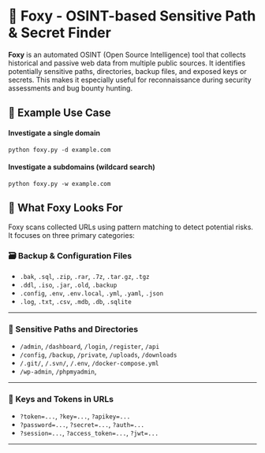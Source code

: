 # 🦊 Foxy - OSINT-based Sensitive Path & Secret Finder
**Foxy** is an automated OSINT (Open Source Intelligence) tool that collects historical and passive web data from multiple public sources. It identifies potentially sensitive paths, directories, backup files, and exposed keys or secrets. This makes it especially useful for reconnaissance during security assessments and bug bounty hunting.


## 🚀 Example Use Case
#### Investigate a single domain
```
python foxy.py -d example.com
```
#### Investigate a subdomains (wildcard search)
```
python foxy.py -w example.com
```

## 🧠 What Foxy Looks For
Foxy scans collected URLs using pattern matching to detect potential risks. It focuses on three primary categories:
### 🗃️ Backup & Configuration Files
- `.bak`, `.sql`, `.zip`, `.rar`, `.7z`, `.tar.gz`, `.tgz`
- `.ddl`, `.iso`, `.jar`, `.old`, `.backup`
- `.config`, `.env`, `.env.local`, `.yml`, `.yaml`, `.json`
- `.log`, `.txt`, `.csv`, `.mdb`, `.db`, `.sqlite`
---

### 📁 Sensitive Paths and Directories
- `/admin`, `/dashboard`, `/login`, `/register`, `/api`
- `/config`, `/backup`, `/private`, `/uploads`, `/downloads`
- `/.git/`, `/.svn/`, `/.env`, `/docker-compose.yml`
- `/wp-admin`, `/phpmyadmin`, 
---

### 🔑 Keys and Tokens in URLs
- `?token=...`, `?key=...`, `?apikey=...`
- `?password=...`, `?secret=...`, `?auth=...`
- `?session=...`, `?access_token=...`, `?jwt=...`
---

